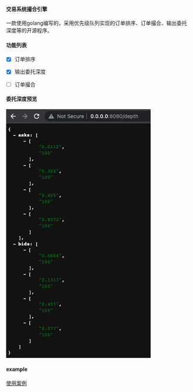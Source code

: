 #### 交易系统撮合引擎
  一款使用golang编写的，采用优先级队列实现的订单排序、订单撮合、输出委托深度等的开源程序。

#### 功能列表
  - [x] 订单排序
  - [x] 输出委托深度
  - [ ] 订单撮合  


#### 委托深度预览
  <img src="example/depth.png">


#### example
  <a href="example">使用案例</a>